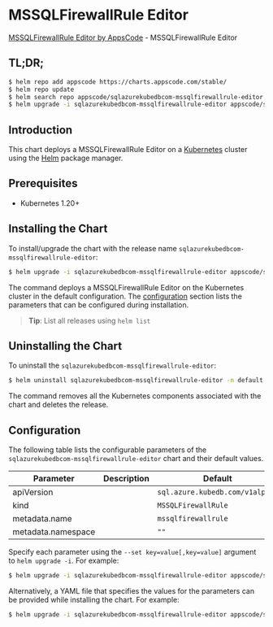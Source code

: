 # MSSQLFirewallRule Editor

[MSSQLFirewallRule Editor by AppsCode](https://appscode.com) - MSSQLFirewallRule Editor

## TL;DR;

```bash
$ helm repo add appscode https://charts.appscode.com/stable/
$ helm repo update
$ helm search repo appscode/sqlazurekubedbcom-mssqlfirewallrule-editor --version=v0.16.0
$ helm upgrade -i sqlazurekubedbcom-mssqlfirewallrule-editor appscode/sqlazurekubedbcom-mssqlfirewallrule-editor -n default --create-namespace --version=v0.16.0
```

## Introduction

This chart deploys a MSSQLFirewallRule Editor on a [Kubernetes](http://kubernetes.io) cluster using the [Helm](https://helm.sh) package manager.

## Prerequisites

- Kubernetes 1.20+

## Installing the Chart

To install/upgrade the chart with the release name `sqlazurekubedbcom-mssqlfirewallrule-editor`:

```bash
$ helm upgrade -i sqlazurekubedbcom-mssqlfirewallrule-editor appscode/sqlazurekubedbcom-mssqlfirewallrule-editor -n default --create-namespace --version=v0.16.0
```

The command deploys a MSSQLFirewallRule Editor on the Kubernetes cluster in the default configuration. The [configuration](#configuration) section lists the parameters that can be configured during installation.

> **Tip**: List all releases using `helm list`

## Uninstalling the Chart

To uninstall the `sqlazurekubedbcom-mssqlfirewallrule-editor`:

```bash
$ helm uninstall sqlazurekubedbcom-mssqlfirewallrule-editor -n default
```

The command removes all the Kubernetes components associated with the chart and deletes the release.

## Configuration

The following table lists the configurable parameters of the `sqlazurekubedbcom-mssqlfirewallrule-editor` chart and their default values.

|     Parameter      | Description |                  Default                   |
|--------------------|-------------|--------------------------------------------|
| apiVersion         |             | <code>sql.azure.kubedb.com/v1alpha1</code> |
| kind               |             | <code>MSSQLFirewallRule</code>             |
| metadata.name      |             | <code>mssqlfirewallrule</code>             |
| metadata.namespace |             | <code>""</code>                            |


Specify each parameter using the `--set key=value[,key=value]` argument to `helm upgrade -i`. For example:

```bash
$ helm upgrade -i sqlazurekubedbcom-mssqlfirewallrule-editor appscode/sqlazurekubedbcom-mssqlfirewallrule-editor -n default --create-namespace --version=v0.16.0 --set apiVersion=sql.azure.kubedb.com/v1alpha1
```

Alternatively, a YAML file that specifies the values for the parameters can be provided while
installing the chart. For example:

```bash
$ helm upgrade -i sqlazurekubedbcom-mssqlfirewallrule-editor appscode/sqlazurekubedbcom-mssqlfirewallrule-editor -n default --create-namespace --version=v0.16.0 --values values.yaml
```
